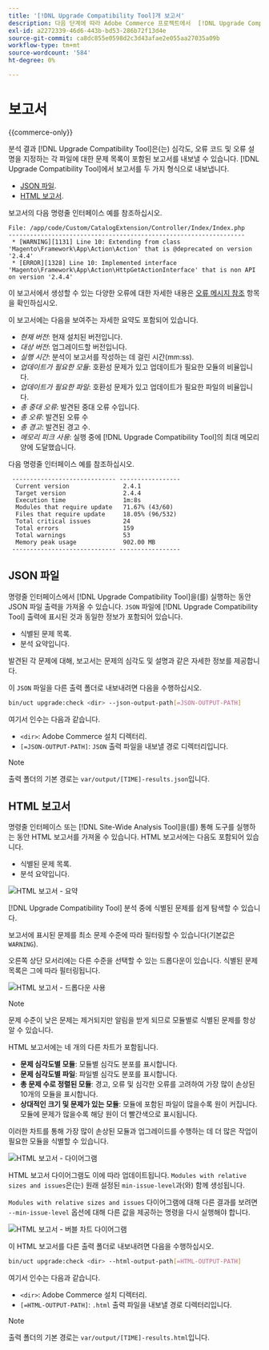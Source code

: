 ```yaml
---
title: '[!DNL Upgrade Compatibility Tool]개 보고서'
description: 다음 단계에 따라 Adobe Commerce 프로젝트에서  [!DNL Upgrade Compatibility Tool] 을(를) 실행합니다.
exl-id: a2272339-46d6-443b-bd53-286b72f13d4e
source-git-commit: ca8dc855e0598d2c3d43afae2e055aa27035a09b
workflow-type: tm+mt
source-wordcount: '584'
ht-degree: 0%

---
```


# 보고서

{{commerce-only}}

분석 결과 [!DNL Upgrade Compatibility Tool]은(는) 심각도, 오류 코드 및 오류 설명을 지정하는 각 파일에 대한 문제 목록이 포함된 보고서를 내보낼 수 있습니다. [!DNL Upgrade Compatibility Tool]에서 보고서를 두 가지 형식으로 내보냅니다.

- [JSON 파일](reports.md#json-file).
- [HTML 보고서](reports.md#html-report).

보고서의 다음 명령줄 인터페이스 예를 참조하십시오.

```
File: /app/code/Custom/CatalogExtension/Controller/Index/Index.php
------------------------------------------------------------------
 * [WARNING][1131] Line 10: Extending from class 'Magento\Framework\App\Action\Action' that is @deprecated on version '2.4.4'
 * [ERROR][1328] Line 10: Implemented interface 'Magento\Framework\App\Action\HttpGetActionInterface' that is non API on version '2.4.4'
```

이 보고서에서 생성할 수 있는 다양한 오류에 대한 자세한 내용은 [오류 메시지 참조](../upgrade-compatibility-tool/error-messages.md) 항목을 확인하십시오.

이 보고서에는 다음을 보여주는 자세한 요약도 포함되어 있습니다.

- *현재 버전*: 현재 설치된 버전입니다.
- *대상 버전*: 업그레이드할 버전입니다.
- *실행 시간*: 분석이 보고서를 작성하는 데 걸린 시간(mm:ss).
- *업데이트가 필요한 모듈*: 호환성 문제가 있고 업데이트가 필요한 모듈의 비율입니다.
- *업데이트가 필요한 파일*: 호환성 문제가 있고 업데이트가 필요한 파일의 비율입니다.
- *총 중대 오류*: 발견된 중대 오류 수입니다.
- *총 오류*: 발견된 오류 수
- *총 경고*: 발견된 경고 수.
- *메모리 피크 사용*: 실행 중에 [!DNL Upgrade Compatibility Tool]의 최대 메모리 양에 도달했습니다.

다음 명령줄 인터페이스 예를 참조하십시오.

```
 ----------------------------- ----------------- 
  Current version               2.4.1            
  Target version                2.4.4            
  Execution time                1m:8s            
  Modules that require update   71.67% (43/60)   
  Files that require update     18.05% (96/532)  
  Total critical issues         24               
  Total errors                  159              
  Total warnings                53               
  Memory peak usage             902.00 MB        
 ----------------------------- ----------------- 
```

## JSON 파일

명령줄 인터페이스에서 [!DNL Upgrade Compatibility Tool]을(를) 실행하는 동안 JSON 파일 출력을 가져올 수 있습니다. `JSON` 파일에 [!DNL Upgrade Compatibility Tool] 출력에 표시된 것과 동일한 정보가 포함되어 있습니다.

- 식별된 문제 목록.
- 분석 요약입니다.

발견된 각 문제에 대해, 보고서는 문제의 심각도 및 설명과 같은 자세한 정보를 제공합니다.

이 `JSON` 파일을 다른 출력 폴더로 내보내려면 다음을 수행하십시오.

```bash
bin/uct upgrade:check <dir> --json-output-path[=JSON-OUTPUT-PATH]
```

여기서 인수는 다음과 같습니다.

- `<dir>`: Adobe Commerce 설치 디렉터리.
- `[=JSON-OUTPUT-PATH]`: `JSON` 출력 파일을 내보낼 경로 디렉터리입니다.

>[!NOTE]
>
> 출력 폴더의 기본 경로는 `var/output/[TIME]-results.json`입니다.

## HTML 보고서

명령줄 인터페이스 또는 [!DNL Site-Wide Analysis Tool]을(를) 통해 도구를 실행하는 동안 HTML 보고서를 가져올 수 있습니다. HTML 보고서에는 다음도 포함되어 있습니다.

- 식별된 문제 목록.
- 분석 요약입니다.

![HTML 보고서 - 요약](../../assets/upgrade-guide/uct-html-summary.png)

[!DNL Upgrade Compatibility Tool] 분석 중에 식별된 문제를 쉽게 탐색할 수 있습니다.

보고서에 표시된 문제를 최소 문제 수준에 따라 필터링할 수 있습니다(기본값은 `WARNING`).

오른쪽 상단 모서리에는 다른 수준을 선택할 수 있는 드롭다운이 있습니다. 식별된 문제 목록은 그에 따라 필터링됩니다.

![HTML 보고서 - 드롭다운 사용](../../assets/upgrade-guide/uct-html-filtered-issues-list.png)

>[!NOTE]
>
> 문제 수준이 낮은 문제는 제거되지만 알림을 받게 되므로 모듈별로 식별된 문제를 항상 알 수 있습니다.

HTML 보고서에는 네 개의 다른 차트가 포함됩니다.

- **문제 심각도별 모듈**: 모듈별 심각도 분포를 표시합니다.
- **문제 심각도별 파일**: 파일별 심각도 분포를 표시합니다.
- **총 문제 수로 정렬된 모듈**: 경고, 오류 및 심각한 오류를 고려하여 가장 많이 손상된 10개의 모듈을 표시합니다.
- **상대적인 크기 및 문제가 있는 모듈**: 모듈에 포함된 파일이 많을수록 원이 커집니다. 모듈에 문제가 많을수록 해당 원이 더 빨간색으로 표시됩니다.

이러한 차트를 통해 가장 많이 손상된 모듈과 업그레이드를 수행하는 데 더 많은 작업이 필요한 모듈을 식별할 수 있습니다.

![HTML 보고서 - 다이어그램](../../assets/upgrade-guide/uct-html-diagrams.png)

HTML 보고서 다이어그램도 이에 따라 업데이트됩니다. `Modules with relative sizes and issues`은(는) 원래 설정된 `min-issue-level`과(와) 함께 생성됩니다.

`Modules with relative sizes and issues` 다이어그램에 대해 다른 결과를 보려면 `--min-issue-level` 옵션에 대해 다른 값을 제공하는 명령을 다시 실행해야 합니다.

![HTML 보고서 - 버블 차트 다이어그램](../../assets/upgrade-guide/uct-html-filtered-diagrams.png)

이 HTML 보고서를 다른 출력 폴더로 내보내려면 다음을 수행하십시오.

```bash
bin/uct upgrade:check <dir> --html-output-path[=HTML-OUTPUT-PATH]
```

여기서 인수는 다음과 같습니다.

- `<dir>`: Adobe Commerce 설치 디렉터리.
- `[=HTML-OUTPUT-PATH]`: `.html` 출력 파일을 내보낼 경로 디렉터리입니다.

>[!NOTE]
>
> 출력 폴더의 기본 경로는 `var/output/[TIME]-results.html`입니다.
